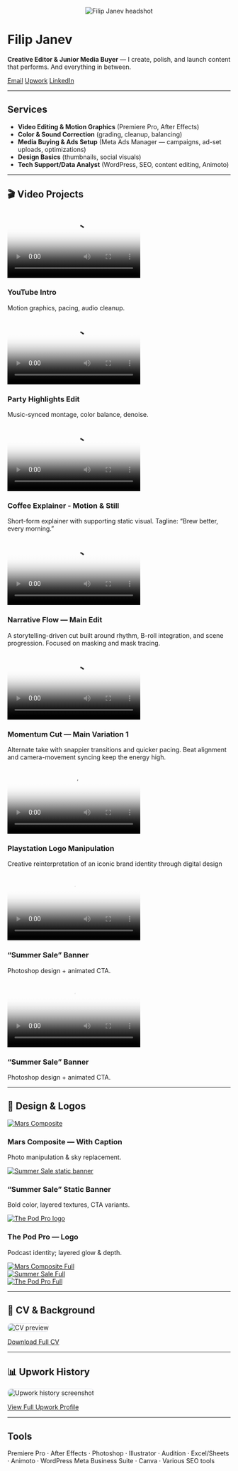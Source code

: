 <link rel="stylesheet" href="/assets/style.css">

<p align="center"><img src="/assets/headshot.jpg" alt="Filip Janev headshot" class="headshot"></p>

# Filip Janev
**Creative Editor & Junior Media Buyer** — I create, polish, and launch content that performs. And everything in between.


<div class="btns">
  <a class="btn" href="mailto:fjanev996@gmail.com">Email</a>
  <a class="btn" href="https://www.upwork.com/freelancers/~016c8e482f2485cc4b" target="_blank">Upwork</a>
  <a class="btn" href="https://www.linkedin.com/in/filip-janev-458402169/" target="_blank">LinkedIn</a>
</div>

---

## Services
- **Video Editing & Motion Graphics** (Premiere Pro, After Effects)
- **Color & Sound Correction** (grading, cleanup, balancing)
- **Media Buying & Ads Setup** (Meta Ads Manager — campaigns, ad-set uploads, optimizations)
- **Design Basics** (thumbnails, social visuals)
- **Tech Support/Data Analyst** (WordPress, SEO, content editing, Animoto)

---

## 🎬 Video Projects

<div class="grid">

<!-- 1 -->
<div class="card">
  <div class="video">
    <video controls preload="metadata" playsinline loading="lazy" poster="/assets/posters/yt-intro.jpg">
  <source src="/assets/yt-intro.mp4" type="video/mp4">
</video>
  </div>
  <h3>YouTube Intro </h3>
  <p class="meta">Motion graphics, pacing, audio cleanup.</p>
</div>

<!-- 2 -->
<div class="card">
  <div class="video">
    <video controls preload="metadata" playsinline loading="lazy" poster="/assets/posters/party.jpg">
  <source src="/assets/party.mp4" type="video/mp4">
</video>
  </div>
  <h3>Party Highlights Edit</h3>
  <p class="meta">Music-synced montage, color balance, denoise.</p>
</div>

<!-- 3 -->
<div class="card">
  <div class="video">
    <video controls preload="metadata" playsinline loading="lazy" poster="/assets/posters/coffee-explainer.jpg">
  <source src="/assets/coffee-explainer.mp4" type="video/mp4">
</video>
  </div>
  <h3>Coffee Explainer - Motion & Still</h3>
  <p class="meta">Short-form explainer with supporting static visual. Tagline: “Brew better, every morning.”</p>
</div>

<!-- 4 -->
<div class="card">
  <div class="video">
    <video controls preload="metadata" playsinline loading="lazy" poster="/assets/posters/main.jpg">
      <source src="/assets/Main.mp4" type="video/mp4">
    </video>
  </div>
  <h3>Narrative Flow — Main Edit</h3>
  <p class="meta">A storytelling-driven cut built around rhythm, B-roll integration, and scene progression. Focused on masking and mask tracing.</p>
</div>

<!-- 5 -->
<div class="card">
  <div class="video">
    <video controls preload="metadata" poster="/assets/posters/main1.jpg">
      <source src="/assets/main1.mp4" type="video/mp4">
    </video>
  </div>
  <h3>Momentum Cut — Main Variation 1</h3>
  <p class="meta">Alternate take with snappier transitions and quicker pacing. Beat alignment and camera-movement syncing keep the energy high.</p>
</div>

<!-- 6 -->
<div class="card">
  <div class="video">
    <video controls preload="metadata" poster="/assets/posters/main2.jpg">
      <source src="/assets/main2.mp4" type="video/mp4">
    </video>
  </div>
  <h3>Playstation Logo Manipulation</h3>
  <p class="meta">Creative reinterpretation of an iconic brand identity through digital design</p>
</div>

<!-- 7 (Design+Video banner) -->
<div class="card">
  <div class="video">
    <video controls preload="metadata" playsinline loading="lazy" poster="/assets/posters/summer-sale.jpg">
  <source src="/assets/summer-sale-banner.mp4" type="video/mp4">
</video>
  </div>
  <h3>“Summer Sale” Banner</h3>
  <p class="meta">Photoshop design + animated CTA.</p>
</div>

<!-- 8 (Text Effect Transition) -->
<div class="card">
  <div class="video">
    <video controls preload="metadata" playsinline loading="lazy" poster="/assets/posters/summer-sale.jpg">
  <source src="/assets/summer-sale-banner.mp4" type="video/mp4">
</video>
  </div>
  <h3>“Summer Sale” Banner</h3>
  <p class="meta">Photoshop design + animated CTA.</p>
</div>

</div>

---

## 🎨 Design & Logos
<div class="grid">

  <!-- Mars -->
  <div class="card">
    <a href="#lb-mars"><img src="/assets/mars-with-caption.jpg" alt="Mars Composite"></a>
    <h3>Mars Composite — With Caption</h3>
    <p class="meta">Photo manipulation & sky replacement.</p>
  </div>

  <!-- Summer Sale -->
  <div class="card">
    <a href="#lb-sale"><img src="/assets/summer-sale.jpg" alt="Summer Sale static banner"></a>
    <h3>“Summer Sale” Static Banner</h3>
    <p class="meta">Bold color, layered textures, CTA variants.</p>
  </div>

  <!-- Pod Pro -->
  <div class="card">
    <a href="#lb-pod"><img class="logo" src="/assets/thepodpro.png" alt="The Pod Pro logo"></a>
    <h3>The Pod Pro — Logo</h3>
    <p class="meta">Podcast identity; layered glow & depth.</p>
  </div>

</div>

<!-- Lightboxes (must be OUTSIDE the grid) -->
<div id="lb-mars" class="lightbox">
  <a href="#"><img src="/assets/mars-with-caption.jpg" alt="Mars Composite Full"></a>
</div>

<div id="lb-sale" class="lightbox">
  <a href="#"><img src="/assets/summer-sale.jpg" alt="Summer Sale Full"></a>
</div>

<div id="lb-pod" class="lightbox">
  <a href="#"><img src="/assets/thepodpro.png" alt="The Pod Pro Full"></a>
</div>

---

## 📄 CV & Background
<img src="/assets/cv-sneak.jpg" alt="CV preview" style="max-width:100%; border:1px solid #e1e4eb; border-radius:8px;">
<p><a class="btn" href="/assets/FJ-CV.pdf" target="_blank">Download Full CV</a></p>

---

## 📊 Upwork History
<img src="/assets/upwork-history.jpg" alt="Upwork history screenshot" style="max-width:100%; border:1px solid #e1e4eb; border-radius:8px;">
<p><a class="btn" href="https://www.upwork.com/freelancers/~016c8e482f2485cc4b" target="_blank">View Full Upwork Profile</a></p>

---

## Tools
Premiere Pro · After Effects · Photoshop · Illustrator · Audition · Excel/Sheets · Animoto · WordPress 
Meta Business Suite · Canva · Various SEO tools
